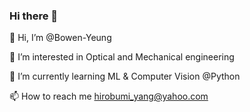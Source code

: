 ### Hi there 👋
👋 Hi, I’m @Bowen-Yeung

👀 I’m interested in Optical and Mechanical engineering

🌱 I’m currently learning ML & Computer Vision @Python

📫 How to reach me hirobumi_yang@yahoo.com
